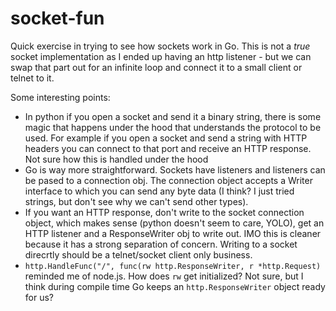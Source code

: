 # socket-fun

Quick exercise in trying to see how sockets work in Go. This is not a _true_ socket implementation as I ended up having an http listener - but we can swap that part out for an infinite loop and connect it to a small client or telnet to it. 

Some interesting points:
* In python if you open a socket and send it a binary string, there is some magic that happens under the hood that understands the protocol to be used. For example if you open a socket and send a string with HTTP headers you can connect to that port and receive an HTTP response. Not sure how this is handled under the hood
* Go is way more straightforward. Sockets have listeners and listeners can be pased to a connection obj. The connection object accepts a Writer interface to which you can send any byte data (I think? I just tried strings, but don't see why we can't send other types). 
* If you want an HTTP response, don't write to the socket connection object, which makes sense (python doesn't seem to care, YOLO), get an HTTP listener and a ResponseWriter obj to write out. IMO this is cleaner because it has a strong separation of concern. Writing to a socket direcrtly should be a telnet/socket client only business. 
* `http.HandleFunc("/", func(rw http.ResponseWriter, r *http.Request)` reminded me of node.js. How does `rw` get initialized? Not sure, but I think during compile time Go keeps an `http.ResponseWriter` object ready for us?
